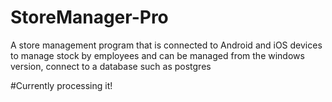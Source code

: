 # StoreManager-Pro
A store management program that is connected to Android and iOS devices to manage stock by employees and can be managed from the windows version, connect to a database such as postgres

#Currently processing it!
